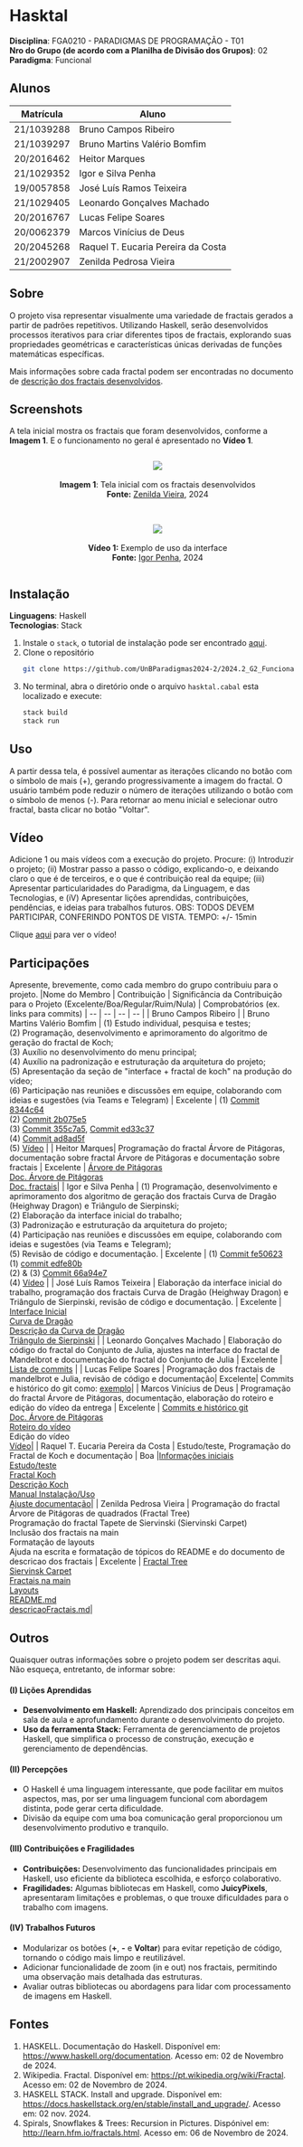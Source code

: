 # Hasktal


**Disciplina**: FGA0210 - PARADIGMAS DE PROGRAMAÇÃO - T01 <br>
**Nro do Grupo (de acordo com a Planilha de Divisão dos Grupos)**: 02<br>
**Paradigma**: Funcional<br>

## Alunos
| Matrícula  | Aluno                              |
| ---------- | ---------------------------------- |
| 21/1039288 | Bruno Campos Ribeiro               |
| 21/1039297 | Bruno Martins Valério Bomfim       |
| 20/2016462 | Heitor Marques                     |
| 21/1029352 | Igor e Silva Penha                 |
| 19/0057858 | José Luís Ramos Teixeira           |
| 21/1029405 | Leonardo Gonçalves Machado         |
| 20/2016767 | Lucas Felipe Soares                |
| 20/0062379 | Marcos Vinícius de Deus            |
| 20/2045268 | Raquel T. Eucaria Pereira da Costa |
| 21/2002907 | Zenilda Pedrosa Vieira             |


## Sobre 

O projeto visa representar visualmente uma variedade de fractais gerados a partir de padrões repetitivos. Utilizando Haskell, serão desenvolvidos processos iterativos para criar diferentes tipos de fractais, explorando suas propriedades geométricas e características únicas derivadas de funções matemáticas específicas. 

Mais informações sobre cada fractal podem ser encontradas no documento de [descrição dos fractais desenvolvidos](./docs/descricaoFractais.md).



## Screenshots
A tela inicial mostra os fractais que foram desenvolvidos, conforme a **Imagem 1**. E o funcionamento no geral é apresentado no **Vídeo 1**.

<div align="center">
  <figure style="display: inline-block; margin-right: 20px;">
    <img src="./imgs/telaInicial.png" />
   <figcaption><br><strong>Imagem 1</strong>: Tela inicial com os fractais desenvolvidos <br> <strong>Fonte:</strong> <a href="https://github.com/zenildavieira">Zenilda Vieira</a>, 2024</figcaption>
  </figure>
</div>

<br>

<div align="center">
  <figure style="display: inline-block; margin-right: 20px;">
    <img src="./imgs/exemplo-de-uso.gif" />
    <figcaption><br><strong>Vídeo 1:</strong> Exemplo de uso da interface <br> <strong>Fonte:</strong> <a href="https://github.com/igorpenhaa">Igor Penha</a>, 2024</figcaption>
  </figure>
</div>

## Instalação 
**Linguagens**: Haskell<br>
**Tecnologias**: Stack<br>
1. Instale o `stack`,  o tutorial de instalação pode ser encontrado [aqui](https://docs.haskellstack.org/en/stable/install_and_upgrade/).
2. Clone o repositório 
    ```bash
    git clone https://github.com/UnBParadigmas2024-2/2024.2_G2_Funcional_Hasktal.git
    ```
3. No terminal, abra o diretório onde o arquivo `hasktal.cabal` esta localizado e execute:
    ```bash
    stack build
    stack run
    ```

## Uso 
A partir dessa tela, é possível aumentar as iterações clicando no botão com o símbolo de mais (+), gerando progressivamente a imagem do fractal. O usuário também pode reduzir o número de iterações utilizando o botão com o símbolo de menos (-). Para retornar ao menu inicial e selecionar outro fractal, basta clicar no botão "Voltar".

## Vídeo
Adicione 1 ou mais vídeos com a execução do projeto.
Procure: 
(i) Introduzir o projeto;
(ii) Mostrar passo a passo o código, explicando-o, e deixando claro o que é de terceiros, e o que é contribuição real da equipe;
(iii) Apresentar particularidades do Paradigma, da Linguagem, e das Tecnologias, e
(iV) Apresentar lições aprendidas, contribuições, pendências, e ideias para trabalhos futuros.
OBS: TODOS DEVEM PARTICIPAR, CONFERINDO PONTOS DE VISTA.
TEMPO: +/- 15min

Clique [aqui](https://youtu.be/0ASRaD9DWEQ) para ver o vídeo!

## Participações
Apresente, brevemente, como cada membro do grupo contribuiu para o projeto.
|Nome do Membro | Contribuição | Significância da Contribuição para o Projeto (Excelente/Boa/Regular/Ruim/Nula) | Comprobatórios (ex. links para commits)
| -- | -- | -- | -- |
|  Bruno Campos Ribeiro |
|  Bruno Martins Valério Bomfim | (1) Estudo individual, pesquisa e testes;<br> (2) Programação, desenvolvimento e aprimoramento do algoritmo de geração do fractal de Koch;<br> (3) Auxílio no desenvolvimento do menu principal;<br> (4) Auxílio na padronização e estruturação da arquitetura do projeto;<br> (5) Apresentação da seção de "interface + fractal de koch" na produção do vídeo;<br> (6) Participação nas reuniões e discussões em equipe, colaborando com ideias e sugestões (via Teams e Telegram) | Excelente |  (1) [Commit 8344c64](https://github.com/UnBParadigmas2024-2/2024.2_G2_Funcional_Hasktal/commit/8344c64c096453b8ca36ea51b2d5f91f1b1a07ed) <br> (2) [Commit 2b075e5](https://github.com/UnBParadigmas2024-2/2024.2_G2_Funcional_Hasktal/commit/2b075e5b59d17c1209d08bdd96993e9ea6134f6b) <br> (3) [Commit 355c7a5](https://github.com/UnBParadigmas2024-2/2024.2_G2_Funcional_Hasktal/commit/355c7a53cb0f3aa824be101154bed7782a7e15a9), [Commit ed33c37](https://github.com/UnBParadigmas2024-2/2024.2_G2_Funcional_Hasktal/commit/ed33c37197b6cb57e6fdbde8a9892c01b49380c7) <br> (4) [Commit ad8ad5f](https://github.com/UnBParadigmas2024-2/2024.2_G2_Funcional_Hasktal/commit/ad8ad5f917fa60c845cc0c9ffe8d644fe8842e7e) <br> (5) [Vídeo](https://github.com/UnBParadigmas2024-2/2024.2_G2_Funcional_Hasktal?tab=readme-ov-file#v%C3%ADdeo) | 
|  Heitor Marques| Programação do fractal Árvore de Pitágoras, documentação sobre fractal Árvore de Pitágoras e documentação sobre fractais |  Excelente | [Árvore de Pitágoras](https://github.com/UnBParadigmas2024-2/2024.2_G2_Funcional_Hasktal/commit/df4288c61085d8cfb6157bc12b2e026439acd394) <br> [Doc. Árvore de Pitágoras](https://github.com/UnBParadigmas2024-2/2024.2_G2_Funcional_Hasktal/commit/f886a43ffaf30b0c1a3dd396ad0a84d7d84a8819) <br> [Doc. fractais](https://github.com/UnBParadigmas2024-2/2024.2_G2_Funcional_Hasktal/commit/4450cd5b616c1b7c44c20c6fdfad0b7f5c52b1c9)|
|  Igor e Silva Penha | (1) Programação, desenvolvimento e aprimoramento dos algoritmo de geração dos fractais Curva de Dragão (Heighway Dragon) e Triângulo de Sierpinski;<br> (2) Elaboração da interface inicial do trabalho;<br> (3) Padronização e estruturação da arquitetura do projeto;<br> (4) Participação nas reuniões e discussões em equipe, colaborando com ideias e sugestões (via Teams e Telegram); <br> (5) Revisão de código e documentação. | Excelente | (1) [Commit fe50623](https://github.com/UnBParadigmas2024-2/2024.2_G2_Funcional_Hasktal/commit/45106c744d18463482bc521faaa49fcfbdef226f) <br> (1) [commit edfe80b](https://github.com/UnBParadigmas2024-2/2024.2_G2_Funcional_Hasktal/commit/584dd37916305e5858fcb414634f22cb9a941a88) <br> (2) & (3) [Commit  66a94e7](https://github.com/UnBParadigmas2024-2/2024.2_G2_Funcional_Hasktal/commit/ad8ad5f917fa60c845cc0c9ffe8d644fe8842e7e) <br> (4) [Vídeo](https://github.com/UnBParadigmas2024-2/2024.2_G2_Funcional_Hasktal?tab=readme-ov-file#v%C3%ADdeo) |
|  José Luís Ramos Teixeira | Elaboração da interface inicial do trabalho, programação dos fractais Curva de Dragão (Heighway Dragon) e Triângulo de Sierpinski, revisão de código e documentação. | Excelente | [Interface Inicial](https://github.com/UnBParadigmas2024-2/2024.2_G2_Funcional_Hasktal/commit/95217e7d6eb041518753bbd246dbc630bbf50fb0) <br> [Curva de Dragão](https://github.com/UnBParadigmas2024-2/2024.2_G2_Funcional_Hasktal/commit/38f062a23cb46e7b4e1b24bffd1b7b9a3426b0b1) <br> [Descrição da Curva de Dragão](https://github.com/UnBParadigmas2024-2/2024.2_G2_Funcional_Hasktal/commit/c414ff1efd64d7e5494fb34c886f9a9f45681af7) <br> [Triângulo de Sierpinski](https://github.com/UnBParadigmas2024-2/2024.2_G2_Funcional_Hasktal/commit/9821d11e35fc0516df8c06d27b37ec60eb1e143b) |
|  Leonardo Gonçalves Machado | Elaboração do código do fractal do Conjunto de Julia, ajustes na interface do fractal de Mandelbrot e documentação do fractal do Conjunto de Julia | Excelente | [Lista de commits](https://github.com/UnBParadigmas2024-2/2024.2_G2_Funcional_Hasktal/commits/main/?author=leonardogonmac) |
|  Lucas Felipe Soares | Programação dos fractais de mandelbrot e Julia, revisão de código e documentação| Excelente| Commits e histórico do git como: [exemplo](https://github.com/UnBParadigmas2024-2/2024.2_G2_Funcional_Hasktal/commit/9b03ed6c5577f58023c9d4945ca18f3b56881a87)|
|  Marcos Vinícius de Deus | Programação do fractal Árvore de Pitágoras, documentação, elaboração do roteiro e edição do vídeo da entrega | Excelente | [Commits e histórico git](https://github.com/UnBParadigmas2024-2/2024.2_G2_Funcional_Hasktal/commit/df4288c61085d8cfb6157bc12b2e026439acd394) <br> [Doc. Árvore de Pitágoras](https://github.com/UnBParadigmas2024-2/2024.2_G2_Funcional_Hasktal/commit/f886a43ffaf30b0c1a3dd396ad0a84d7d84a8819) <br> [Roteiro do vídeo](https://github.com/UnBParadigmas2024-2/2024.2_G2_Funcional_Hasktal/issues/9) <br> Edição do vídeo <br> [Vídeo](https://youtu.be/0ASRaD9DWEQ)|
|  Raquel T. Eucaria Pereira da Costa | Estudo/teste, Programação do Fractal de Koch e documentação | Boa |[Informações iniciais](https://github.com/UnBParadigmas2024-2/2024.2_G2_Funcional_Hasktal/commit/568874de10be82d5995226fc2d8f2b122aaca640)<br>[Estudo/teste](https://github.com/UnBParadigmas2024-2/2024.2_G2_Funcional_Hasktal/commit/14f01281e8e149ee281b8fe4881afce12d4116be)<br>[Fractal Koch](https://github.com/UnBParadigmas2024-2/2024.2_G2_Funcional_Hasktal/commit/2b075e5b59d17c1209d08bdd96993e9ea6134f6b)<br>[Descrição Koch](https://github.com/UnBParadigmas2024-2/2024.2_G2_Funcional_Hasktal/commit/107b293ab87c27d4db7ee68109e6feca48ab911f)<br>[Manual Instalação/Uso](https://github.com/UnBParadigmas2024-2/2024.2_G2_Funcional_Hasktal/commit/092a8fb89d948b9d1dfbd431bf5c19c0f1c762fb)<br>[Ajuste documentação](https://github.com/UnBParadigmas2024-2/2024.2_G2_Funcional_Hasktal/commit/3414307cc9d2df8e6918e4726d437a11c0a706c6)|
|  Zenilda Pedrosa Vieira | Programação do fractal Árvore de Pitágoras de quadrados (Fractal Tree) <br> Programação do fractal Tapete de Siervinski (Siervinski Carpet) <br> Inclusão dos fractais na main <br> Formatação de layouts <br> Ajuda na escrita e formatação de tópicos do README e do documento de descricao dos fractais | Excelente | [Fractal Tree](https://github.com/UnBParadigmas2024-2/2024.2_G2_Funcional_Hasktal/commits/FractalTree/src?author=ZenildaVieira) <br> [Siervinsk Carpet](https://github.com/UnBParadigmas2024-2/2024.2_G2_Funcional_Hasktal/commits/SierpinskiCarpet/src?author=ZenildaVieira) <br> [Fractais na main](https://github.com/UnBParadigmas2024-2/2024.2_G2_Funcional_Hasktal/commits/SierpinskiCarpet/app?author=ZenildaVieira) <br> [Layouts](https://github.com/UnBParadigmas2024-2/2024.2_G2_Funcional_Hasktal/commits/FractalTree/app?author=ZenildaVieira) <br> [README.md](https://github.com/UnBParadigmas2024-2/2024.2_G2_Funcional_Hasktal/commits/documentacaoFinal/README.md?author=ZenildaVieira) <br>  [descricaoFractais.md](https://github.com/UnBParadigmas2024-2/2024.2_G2_Funcional_Hasktal/commits/documentacaoFinal/docs/descricaoFractais.md?author=ZenildaVieira)|


## Outros 
Quaisquer outras informações sobre o projeto podem ser descritas aqui. Não esqueça, entretanto, de informar sobre:

#### (I) Lições Aprendidas
- **Desenvolvimento em Haskell:** Aprendizado dos principais conceitos em sala de aula e aprofundamento durante o desenvolvimento do projeto.
- **Uso da ferramenta Stack:** Ferramenta de gerenciamento de projetos Haskell, que simplifica o processo de construção, execução e gerenciamento de dependências.

#### (II) Percepções
- O Haskell é uma linguagem interessante, que pode facilitar em muitos aspectos, mas, por ser uma linguagem funcional com abordagem distinta, pode gerar certa dificuldade.
- Divisão da equipe com uma boa comunicação geral proporcionou um desenvolvimento produtivo e tranquilo.

#### (III) Contribuições e Fragilidades
- **Contribuições:** Desenvolvimento das funcionalidades principais em Haskell, uso eficiente da biblioteca escolhida, e esforço colaborativo.
- **Fragilidades:** Algumas bibliotecas em Haskell, como **JuicyPixels**, apresentaram limitações e problemas, o que trouxe dificuldades para o trabalho com imagens.

#### (IV) Trabalhos Futuros
- Modularizar os botões (**+**, **-** e **Voltar**) para evitar repetição de código, tornando o código mais limpo e reutilizável.
- Adicionar funcionalidade de zoom (in e out) nos fractais, permitindo uma observação mais detalhada das estruturas.
- Avaliar outras bibliotecas ou abordagens para lidar com processamento de imagens em Haskell.


## Fontes
1. HASKELL. Documentação do Haskell. Disponível em: <https://www.haskell.org/documentation>. Acesso em: 02 de Novembro de 2024.
2. Wikipedia. Fractal. Disponível em: <https://pt.wikipedia.org/wiki/Fractal>. Acesso em: 02 de Novembro de 2024.
3. HASKELL STACK. Install and upgrade. Disponível em: <https://docs.haskellstack.org/en/stable/install_and_upgrade/>. Acesso em: 02 nov. 2024.
4. Spirals, Snowflakes & Trees: Recursion in Pictures. Dispónivel em: <http://learn.hfm.io/fractals.html>. Acesso em: 06 de Novembro de 2024.
